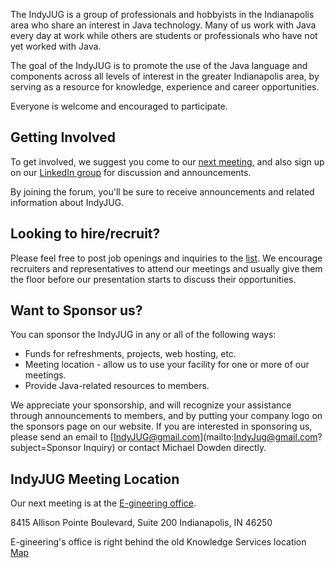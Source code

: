 The IndyJUG is a group of professionals and hobbyists in the Indianapolis area who share an interest in Java technology. Many of us work with Java every day at work while others are students or professionals who have not yet worked with Java.

The goal of the IndyJUG is to promote the use of the Java language and components across all levels of interest in the greater Indianapolis area, by serving as a resource for knowledge, experience and career opportunities.

Everyone is welcome and encouraged to participate.

## Getting Involved

To get involved, we suggest you come to our [next meeting](http://www.meetup.com/Indianapolis-Java-User-Group/), and also sign up on our [LinkedIn group](http://www.linkedin.com/groups?gid=3662644) for discussion and announcements.

By joining the forum, you'll be sure to receive announcements and related information about IndyJUG.

## Looking to hire/recruit?
Please feel free to post job openings and inquiries to the [list](/forum.shtml). We encourage recruiters and representatives to attend our meetings and usually give them the floor before our presentation starts to discuss their opportunities.

## Want to Sponsor us?

You can sponsor the IndyJUG in any or all of the following ways:
 * Funds for refreshments, projects, web hosting, etc.
 * Meeting location - allow us to use your facility for one or more of our meetings.
 * Provide Java-related resources to members.

We appreciate your sponsorship, and will recognize your assistance through announcements to members, and by putting your company logo on the sponsors page on our website.
If you are interested in sponsoring us, please send an email to [IndyJUG@gmail.com](mailto:IndyJug@gmail.com?subject=Sponsor Inquiry) or contact Michael Dowden directly.

## IndyJUG Meeting Location
Our next meeting is at the [E-gineering office](http://www.e-gineering.com/contact.html).

8415 Allison Pointe Boulevard, Suite 200
Indianapolis, IN 46250

E-gineering's office is right behind the old Knowledge Services location [Map](http://maps.google.com/maps?f=q&source=s_q&hl=en&geocode=&q=8415+Allison+Pointe+Blvd,+Indianapolis,+IN+46250&sll=39.909042,-86.08061&sspn=0.011587,0.020106&ie=UTF8&hq=&hnear=8415+Allison+Pointe+Blvd,+Indianapolis,+Marion,+Indiana+46250&t=h&z=16)
